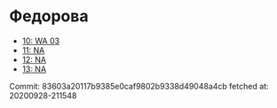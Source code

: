 # Федорова
- [10: WA 03](10.md)
- [11: NA](11.md)
- [12: NA](12.md)
- [13: NA](13.md)

Commit: 83603a20117b9385e0caf9802b9338d49048a4cb
 fetched at: 20200928-211548
